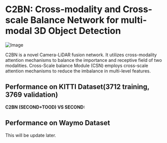 # C2BN: Cross-modality and Cross-scale Balance Network for multi-modal 3D Object Detection

![Image](https://user-images.githubusercontent.com/59462530/224537346-bbb3a4f1-78a4-4ffa-a131-3a175c8efdac.png)

C2BN is a novel Camera-LiDAR fusion network. It utilizes cross-modality attention mechanisms to balance the importance and receptive field of two modalities. Cross-Scale balance Module (CSN) employs cross-scale attention mechanisms to reduce the imbalance in multi-level features. 

## Performance on KITTI Dataset(3712 training, 3769 validation)

**C2BN (SECOND+TOOD) VS SECOND:**

## Performance on Waymo Dataset
This will be update later.

